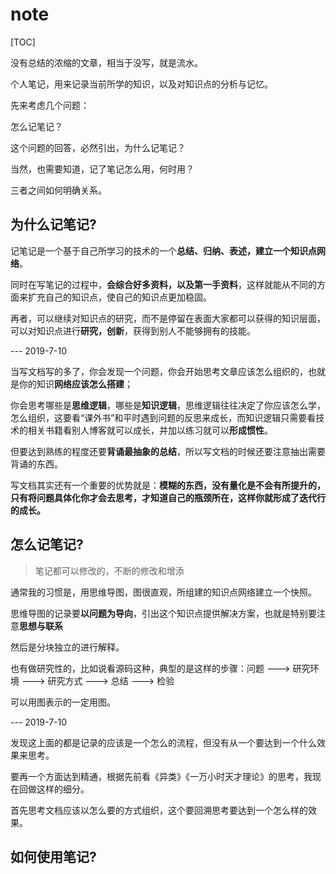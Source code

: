 # note

[TOC]

没有总结的浓缩的文章，相当于没写，就是流水。



个人笔记，用来记录当前所学的知识，以及对知识点的分析与记忆。



先来考虑几个问题：

怎么记笔记？

这个问题的回答，必然引出，为什么记笔记？

当然，也需要知道，记了笔记怎么用，何时用？

三者之间如何明确关系。





## 为什么记笔记?

记笔记是一个基于自己所学习的技术的一个**总结、归纳、表述，建立一个知识点网络**。

同时在写笔记的过程中，**会综合好多资料，以及第一手资料**，这样就能从不同的方面来扩充自己的知识点，使自己的知识点更加稳固。

再者，可以继续对知识点的研究，而不是停留在表面大家都可以获得的知识层面，可以对知识点进行**研究，创新**，获得到别人不能够拥有的技能。



--- 2019-7-10

当写文档写的多了，你会发现一个问题，你会开始思考文章应该怎么组织的，也就是你的知识**网络应该怎么搭建**；

你会思考哪些是**思维逻辑**，哪些是**知识逻辑**，思维逻辑往往决定了你应该怎么学，怎么组织，这要看“课外书”和平时遇到问题的反思来成长，而知识逻辑只需要看技术的相关书籍看别人博客就可以成长，并加以练习就可以**形成惯性**。

但要达到熟练的程度还要**背诵最抽象的总结**，所以写文档的时候还要注意抽出需要背诵的东西。



写文档其实还有一个重要的优势就是：**模糊的东西，没有量化是不会有所提升的，只有将问题具体化你才会去思考，才知道自己的瓶颈所在，这样你就形成了迭代行的成长。**



## 怎么记笔记?

> 笔记都可以修改的，不断的修改和增添

通常我的习惯是，用思维导图，图很直观，所组建的知识点网络建立一个快照。

思维导图的记录要**以问题为导向**，引出这个知识点提供解决方案，也就是特别要注意**思想与联系**

然后是分块独立的进行解释。

也有做研究性的，比如说看源码这种，典型的是这样的步骤：问题 ---> 研究环境  ---> 研究方式 ---> 总结 ---> 检验

可以用图表示的一定用图。



--- 2019-7-10

发现这上面的都是记录的应该是一个怎么的流程，但没有从一个要达到一个什么效果来思考。

要再一个方面达到精通，根据先前看《异类》《一万小时天才理论》的思考，我现在回做这样的细分。

首先思考文档应该以怎么要的方式组织，这个要回溯思考要达到一个怎么样的效果。





## 如何使用笔记?







